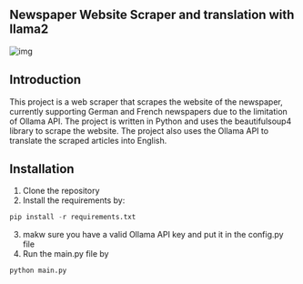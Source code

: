 ## Newspaper Website Scraper and translation with llama2
![img](https://miro.medium.com/v2/resize:fit:1024/1*sWtpjj-uE_ez8OoMslyqPw.png)

## Introduction
This project is a web scraper that scrapes the website of the newspaper, currently supporting German and French newspapers due to the limitation of Ollama API. The project is written in Python and uses the beautifulsoup4 library to scrape the website. The project also uses the Ollama API to translate the scraped articles into English. 

## Installation
1. Clone the repository
2. Install the requirements by:
```python
pip install -r requirements.txt
```
3. makw sure you have a valid Ollama API key and put it in the config.py file
4. Run the main.py file by
```python
python main.py
```

